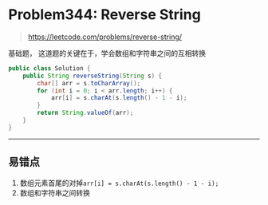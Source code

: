 # Problem344: Reverse String


> https://leetcode.com/problems/reverse-string/

基础题， 这道题的关键在于，学会数组和字符串之间的互相转换

```java
public class Solution {
	public String reverseString(String s) {
		char[] arr = s.toCharArray();
		for (int i = 0; i < arr.length; i++) {
			arr[i] = s.charAt(s.length() - 1 - i);
		}
		return String.valueOf(arr);
	}
}
```
------------------------------

## 易错点
1. 数组元素首尾的对掉```arr[i] = s.charAt(s.length() - 1 - i);```
2. 数组和字符串之间转换

